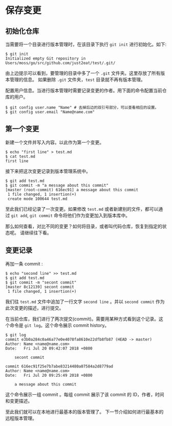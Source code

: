 # 保存变更

## 初始化仓库

当需要将一个目录进行版本管理时，在该目录下执行 `git init` 进行初始化。如下:

```shell
$ git init
Initialized empty Git repository in Users/moss/go/src/github.com/just2eat/test/.git/
```

由上边提示可以看到，要管理的目录中多了一个 `.git` 文件夹。这里存放了所有版本管理的信息。
如果删除 `.git` 文件夹，`test` 目录就不再有版本管理。

配置用户信息。当进行版本管理时需要记录变更的作者。用下面的命令配置当前仓库的用户。

```shell
$ git config user.name "Name" # 去掉后边的双引号部分，可以查看相应的设置。
$ git config user.email "Name@name.com"
```

## 第一个变更

新建一个文件并写入内容。以此作为第一个变更。

```shell
$ echo "first line" > test.md
$ cat test.md 
first line
```

接下来把这次变更记录到版本管理系统中。

```shell
$ git add test.md 
$ git commit -m "a message about this commit"
[master (root-commit) 616ec91] a message about this commit
 1 file changed, 1 insertion(+)
 create mode 100644 test.md
```

至此我们已经记录了一次变更。如果修改 `test.md` 或者新建别的文件，都可以通过 `git add`, `git commit` 命令将他们作为变更加入到版本库中。

那么如何查看，对比不同的变更？如何将目录，或者叫代码仓库，恢复到指定的状态呢。
请继续往下看。

## 变更记录

再加一条 commit :

```shell
$ echo "second line" >> test.md 
$ git add test.md 
$ git commit -m "secont commit"
[master 8c12139] secont commit
 1 file changed, 1 insertion(+)
```

我们往 `test.md` 文件中追加了一行文字 `second line` 。并以 `second commit` 作为此次变更的描述，进行提交。

在当前仓库，我们进行了两次提交(commit)。需要用某种方式看到这个记录。这个命令是 `git log`。这个命令展示 commit history。

```shell
$ git log
commit e3b0a284c0a46a77e0e4078fa8610e22dfb8fb87 (HEAD -> master)
Author: Name <name@name.com>
Date:   Fri Jul 20 09:42:07 2018 +0800

    secont commit

commit 616ec91f25e7b7abe83214480a07584a2d8779ad
Author: Name <name@name.com>
Date:   Fri Jul 20 09:25:49 2018 +0800

    a message about this commit
```

这个命令展示一组 commit 。每组 commit 展示了该 commit 的 ID，作者，时间和变更描述。

至此我们就可以在本地进行最基本的版本管理了。
下一节介绍如何进行最基本的远程版本管理。